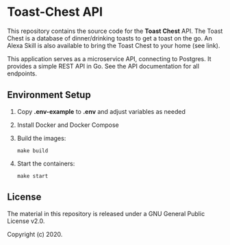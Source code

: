 Toast-Chest API
===============

This repository contains the source code for the **Toast Chest** API. The Toast Chest is a database of dinner/drinking toasts to get a toast on the go. An Alexa Skill is also available to bring the Toast Chest to your home (see link).

This application serves as a microservice API, connecting to Postgres. It provides a simple REST API in Go. See the API documentation for all endpoints.



Environment Setup
-----------------
1. Copy **.env-example** to **.env** and adjust variables as needed
2. Install Docker and Docker Compose
3. Build the images:
    ```
    make build
    ```

3. Start the containers:
    ```
    make start
    ```



License
-------
The material in this repository is released under a GNU General Public License v2.0.

Copyright (c) 2020.

